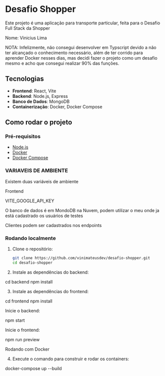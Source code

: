 # Desafio Shopper

Este projeto é uma aplicação para transporte particular, feita para o Desafio Full Stack da Shopper

Nome: Vinicius Lima

NOTA: Infelizmente, não consegui desenvolver em Typscript devido a não ter alcançado o conhecimento necessário, além de ter corrido para aprender Docker nesses dias, mas decidi fazer o projeto como um desafio mesmo e acho que consegui realizar 90% das funções.

## Tecnologias

- **Frontend**: React, Vite
- **Backend**: Node.js, Express
- **Banco de Dados**: MongoDB
- **Containerização**: Docker, Docker Compose

## Como rodar o projeto

### Pré-requisitos

- [Node.js](https://nodejs.org/)
- [Docker](https://www.docker.com/)
- [Docker Compose](https://docs.docker.com/compose/)

### VARIAVEIS DE AMBIENTE

Existem duas variáveis de ambiente

Frontend

VITE_GOOGLE_API_KEY

O banco de dados é em MondoDB na Nuvem, podem utilizar o meu onde ja está cadastrado os usuários de testes

Clientes podem ser cadastrados nos endpoints



### Rodando localmente

1. Clone o repositório:

   ```bash
   git clone https://github.com/vinimateusdev/desafio-shopper.git
   cd desafio-shopper

2. Instale as dependências do backend:

cd backend
npm install

3. Instale as dependências do frontend:

cd frontend
npm install

Inicie o backend:

npm start

Inicie o frontend:

npm run preview

Rodando com Docker

4. Execute o comando para construir e rodar os containers:

docker-compose up --build
